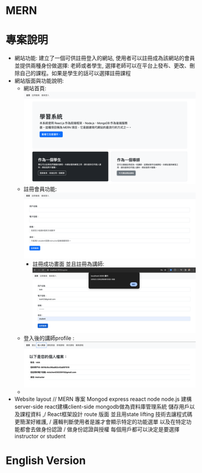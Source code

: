 # MERN
# 專案說明
* 網站功能: 建立了一個可供註冊登入的網站, 使用者可以註冊成為該網站的會員並提供兩種身份做選擇: 老師或者學生, 選擇老師可以在平台上發布、更改、刪除自己的課程。如果是學生的話可以選擇註冊課程
* 網站版面與功能說明:
  * 網站首頁: ![image](https://github.com/nickchen111/MERN/blob/main/img/%E7%B6%B2%E7%AB%99%E9%A6%96%E9%A0%81.png)
  * 註冊會員功能:  ![image](https://github.com/nickchen111/MERN/blob/main/img/%E8%A8%BB%E5%86%8A%E6%9C%83%E5%93%A1.png)
    * 註冊成功畫面 並且註冊為講師: ![image](https://github.com/nickchen111/MERN/blob/main/img/%E8%A8%BB%E5%86%8A%E6%88%90%E5%8A%9F.png)
  * 登入後的講師profile : ![image](https://github.com/nickchen111/MERN/blob/main/img/%E7%99%BB%E5%85%A5%E6%88%90%E5%8A%9F%E8%AC%9B%E5%B8%ABprofile.png)
  * 
* Website layout
// MERN 專案 Mongod  express reaact node node.js 建構server-side react建構client-side mongodb做為資料庫管理系統 儲存用戶以及課程資料 ,/ React框架設計 route 版面 並且用state lifting 技術去讓程式碼更簡潔好維護, / 邏輯判斷使用者是誰才會顯示特定的功能選單 以及在特定功能都會去做身份認證 / 做身份認證與授權 每個用戶都可以決定是要選擇instructor or student

# English Version
